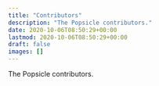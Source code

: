 ```yaml
---
title: "Contributors"
description: "The Popsicle contributors."
date: 2020-10-06T08:50:29+00:00
lastmod: 2020-10-06T08:50:29+00:00
draft: false
images: []
---
```


The Popsicle contributors.

